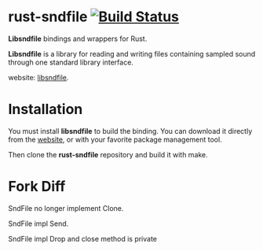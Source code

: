 rust-sndfile [![Build Status](https://travis-ci.org/jeremyletang/rust-sndfile.png?branch=master)](https://travis-ci.org/JeremyLetang/rust-sndfile)
============

__Libsndfile__ bindings and wrappers for Rust.

__Libsndfile__ is a library for reading and writing files containing sampled sound through one standard library interface.

website: [libsndfile](http://www.mega-nerd.com/libsndfile).

# Installation

You must install __libsndfile__ to build the binding. You can download it directly from the [website](http://www.mega-nerd.com/libsndfile/#Download),
or with your favorite package management tool.

Then clone the __rust-sndfile__ repository and build it with make.

# Fork Diff

SndFile no longer implement Clone.

SndFile impl Send.

SndFile impl Drop and close method is private
